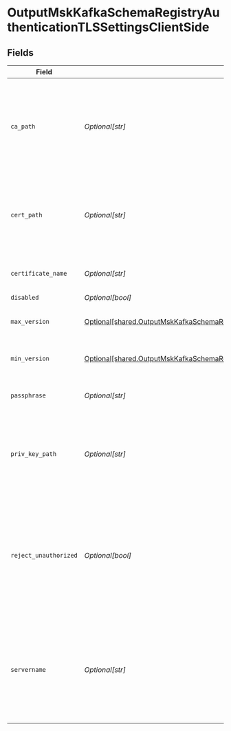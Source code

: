 # OutputMskKafkaSchemaRegistryAuthenticationTLSSettingsClientSide


## Fields

| Field                                                                                                                                                                                                            | Type                                                                                                                                                                                                             | Required                                                                                                                                                                                                         | Description                                                                                                                                                                                                      |
| ---------------------------------------------------------------------------------------------------------------------------------------------------------------------------------------------------------------- | ---------------------------------------------------------------------------------------------------------------------------------------------------------------------------------------------------------------- | ---------------------------------------------------------------------------------------------------------------------------------------------------------------------------------------------------------------- | ---------------------------------------------------------------------------------------------------------------------------------------------------------------------------------------------------------------- |
| `ca_path`                                                                                                                                                                                                        | *Optional[str]*                                                                                                                                                                                                  | :heavy_minus_sign:                                                                                                                                                                                               | Path on client in which to find CA certificates to verify the server's cert. PEM format. Can reference $ENV_VARS.                                                                                                |
| `cert_path`                                                                                                                                                                                                      | *Optional[str]*                                                                                                                                                                                                  | :heavy_minus_sign:                                                                                                                                                                                               | Path on client in which to find certificates to use. PEM format. Can reference $ENV_VARS.                                                                                                                        |
| `certificate_name`                                                                                                                                                                                               | *Optional[str]*                                                                                                                                                                                                  | :heavy_minus_sign:                                                                                                                                                                                               | The name of the predefined certificate.                                                                                                                                                                          |
| `disabled`                                                                                                                                                                                                       | *Optional[bool]*                                                                                                                                                                                                 | :heavy_minus_sign:                                                                                                                                                                                               | N/A                                                                                                                                                                                                              |
| `max_version`                                                                                                                                                                                                    | [Optional[shared.OutputMskKafkaSchemaRegistryAuthenticationTLSSettingsClientSideMaximumTLSVersion]](undefined/models/shared/outputmskkafkaschemaregistryauthenticationtlssettingsclientsidemaximumtlsversion.md) | :heavy_minus_sign:                                                                                                                                                                                               | Maximum TLS version to use when connecting                                                                                                                                                                       |
| `min_version`                                                                                                                                                                                                    | [Optional[shared.OutputMskKafkaSchemaRegistryAuthenticationTLSSettingsClientSideMinimumTLSVersion]](undefined/models/shared/outputmskkafkaschemaregistryauthenticationtlssettingsclientsideminimumtlsversion.md) | :heavy_minus_sign:                                                                                                                                                                                               | Minimum TLS version to use when connecting                                                                                                                                                                       |
| `passphrase`                                                                                                                                                                                                     | *Optional[str]*                                                                                                                                                                                                  | :heavy_minus_sign:                                                                                                                                                                                               | Passphrase to use to decrypt private key.                                                                                                                                                                        |
| `priv_key_path`                                                                                                                                                                                                  | *Optional[str]*                                                                                                                                                                                                  | :heavy_minus_sign:                                                                                                                                                                                               | Path on client in which to find the private key to use. PEM format. Can reference $ENV_VARS.                                                                                                                     |
| `reject_unauthorized`                                                                                                                                                                                            | *Optional[bool]*                                                                                                                                                                                                 | :heavy_minus_sign:                                                                                                                                                                                               | Reject certs that are not authorized by a CA in the CA certificate path, or by another trusted CA (e.g., the system's CA). Defaults to No.                                                                       |
| `servername`                                                                                                                                                                                                     | *Optional[str]*                                                                                                                                                                                                  | :heavy_minus_sign:                                                                                                                                                                                               | Server name for the SNI (Server Name Indication) TLS extension. It must be a host name, and not an IP address.                                                                                                   |